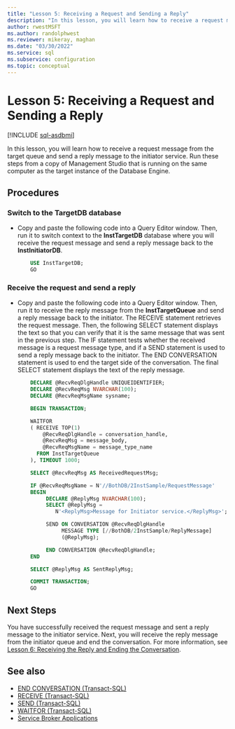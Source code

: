 ```yaml
---
title: "Lesson 5: Receiving a Request and Sending a Reply"
description: "In this lesson, you will learn how to receive a request message from the target queue and send a reply message to the initiator service."
author: rwestMSFT
ms.author: randolphwest
ms.reviewer: mikeray, maghan
ms.date: "03/30/2022"
ms.service: sql
ms.subservice: configuration
ms.topic: conceptual
---
```


# Lesson 5: Receiving a Request and Sending a Reply

[!INCLUDE [sql-asdbmi](../../includes/applies-to-version/sql-asdbmi.md)]

In this lesson, you will learn how to receive a request message from the target queue and send a reply message to the initiator service. Run these steps from a copy of Management Studio that is running on the same computer as the target instance of the Database Engine.

## Procedures


### Switch to the TargetDB database

- Copy and paste the following code into a Query Editor window. Then, run it to switch context to the **InstTargetDB** database where you will receive the request message and send a reply message back to the **InstInitiatorDB**.

    ```sql
        USE InstTargetDB;
        GO
    ```

### Receive the request and send a reply

- Copy and paste the following code into a Query Editor window. Then, run it to receive the reply message from the **InstTargetQueue** and send a reply message back to the initiator. The RECEIVE statement retrieves the request message. Then, the following SELECT statement displays the text so that you can verify that it is the same message that was sent in the previous step. The IF statement tests whether the received message is a request message type, and if a SEND statement is used to send a reply message back to the initiator. The END CONVERSATION statement is used to end the target side of the conversation. The final SELECT statement displays the text of the reply message.

    ```sql
        DECLARE @RecvReqDlgHandle UNIQUEIDENTIFIER;
        DECLARE @RecvReqMsg NVARCHAR(100);
        DECLARE @RecvReqMsgName sysname;

        BEGIN TRANSACTION;

        WAITFOR
        ( RECEIVE TOP(1)
            @RecvReqDlgHandle = conversation_handle,
            @RecvReqMsg = message_body,
            @RecvReqMsgName = message_type_name
          FROM InstTargetQueue
        ), TIMEOUT 1000;

        SELECT @RecvReqMsg AS ReceivedRequestMsg;

        IF @RecvReqMsgName = N'//BothDB/2InstSample/RequestMessage'
        BEGIN
             DECLARE @ReplyMsg NVARCHAR(100);
             SELECT @ReplyMsg =
                N'<ReplyMsg>Message for Initiator service.</ReplyMsg>';

             SEND ON CONVERSATION @RecvReqDlgHandle
                  MESSAGE TYPE [//BothDB/2InstSample/ReplyMessage]
                  (@ReplyMsg);

             END CONVERSATION @RecvReqDlgHandle;
        END

        SELECT @ReplyMsg AS SentReplyMsg;

        COMMIT TRANSACTION;
        GO
    ```

## Next Steps

You have successfully received the request message and sent a reply message to the initiator service. Next, you will receive the reply message from the initiator queue and end the conversation. For more information, see [Lesson 6: Receiving the Reply and Ending the Conversation](lesson-6-receiving-the-reply-and-ending-the-conversation.md).

## See also

- [END CONVERSATION (Transact-SQL)](../../t-sql/statements/end-conversation-transact-sql.md)
- [RECEIVE (Transact-SQL)](../../t-sql/statements/receive-transact-sql.md)
- [SEND (Transact-SQL)](../../t-sql/statements/send-transact-sql.md)
- [WAITFOR (Transact-SQL)](../../t-sql/language-elements/waitfor-transact-sql.md)
- [Service Broker Applications](service-broker-applications.md)

